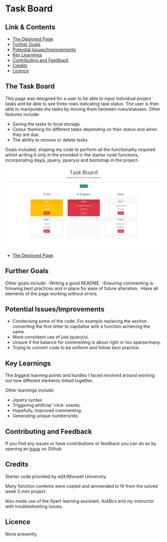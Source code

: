 # Task Board

## Link & Contents
- [The Deployed Page](https://jiske-n.github.io/task-board/)
- [Further Goals](#further-goals)
- [Potential Issues/Improvements](#potential-issuesimprovements)
- [Key Learnings](#key-learnings)
- [Contributing and Feedback](#contributing-and-feedback)
- [Credits](#credits)
- [Licence](#licence)

## The Task Board

This page was designed for a user to be able to input individual project tasks and be able to see three rows indicating task status. The user is then able to manipulate the tasks by moving them between rows/statuses. Other features include:
- Saving the tasks to local storage.
- Colour theming for different tasks depending on their status and when they are due.
- The ability to remove or delete tasks.

Goals included, shaping my code to perform all the functionality required whilst writing it only in the provided in the starter code functions, incorporating dayjs, jquery, jqueryui and bootstrap in the project.

![Picture of the Task Board](./assets/images/task-board-screenshot.png)
- [The Deployed Page](https://jiske-n.github.io/task-board/)

## Further Goals

Other goals include:
-Writing a good README.
-Ensuring commenting is folowing best practices and in place for ease of future alteration.
-Have all elements of the page working without errors.

## Potential Issues/Improvements

- Condensing some of the code. For example replacing the section converting the first letter to capitalise with a function achieving the same.
- More consistent use of just jquery/ui.
- Unsure if the balance for commenting is about right or too sparse/many.
- Trying to convert code to be uniform and follow best practice.

## Key Learnings

The biggest learning points and hurdles I faced revolved around working out how different elements linked together.

Other learnings include:
- Jquery syntax.
- Triggering artificial 'click' events.
- Hopefully, improved commenting.
- Generating unique numbers/ids.

## Contributing and Feedback

If you find any issues or have contributions or feedback you can do so by opening an [issue](https://github.com/Jiske-N/task-board/issues) on Github.

## Credits

Starter code provided by edX/Monash University.

Many function contents were copied and ammended to fit from the solved week 5 mini project.

Also made use of the Xpert learning assistant, AskBcs and my instructor with troubleshooting issues.

## Licence

None presently. 
